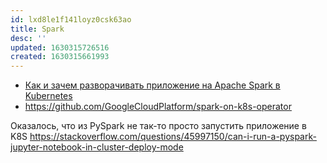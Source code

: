 ```yaml
---
id: lxd8le1f141loyz0csk63ao
title: Spark
desc: ''
updated: 1630315726516
created: 1630315661993
---
```


* [Как и зачем разворачивать приложение на Apache Spark в Kubernetes](https://habr.com/ru/company/mailru/blog/549052/)
* https://github.com/GoogleCloudPlatform/spark-on-k8s-operator

Оказалось, что из PySpark не так-то просто запустить приложение в K8S https://stackoverflow.com/questions/45997150/can-i-run-a-pyspark-jupyter-notebook-in-cluster-deploy-mode